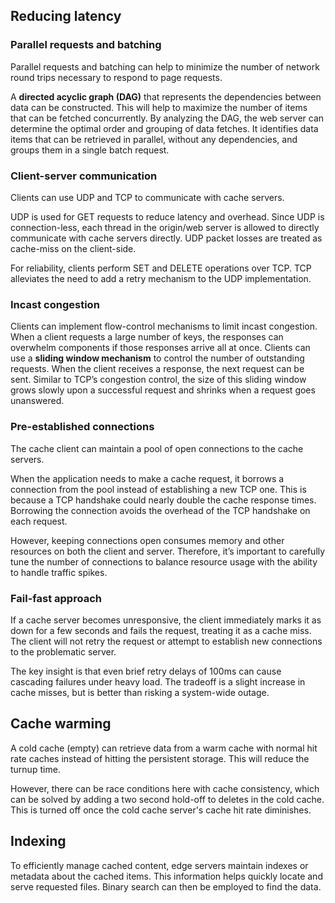 ## Reducing latency

### Parallel requests and batching

Parallel requests and batching can help to minimize the number of network round trips necessary to respond to page requests.

A **directed acyclic graph (DAG)** that represents the dependencies between data can be constructed. This will help to maximize the number of items that can be fetched concurrently. By analyzing the DAG, the web server can determine the optimal order and grouping of data fetches. It identifies data items that can be retrieved in parallel, without any dependencies, and groups them in a single batch request.

### Client-server communication

Clients can use UDP and TCP to communicate with cache servers.

UDP is used for GET requests to reduce latency and overhead. Since UDP is connection-less, each thread in the origin/web server is allowed to directly communicate with cache servers directly. UDP packet losses are treated as cache-miss on the client-side.

For reliability, clients perform SET and DELETE operations over TCP. TCP alleviates the need to add a retry mechanism to the UDP implementation.

### Incast congestion

Clients can implement flow-control mechanisms to limit incast congestion. When a client requests a large number of keys, the responses can overwhelm components if those responses arrive all at once. Clients can use a **sliding window mechanism** to control the number of outstanding requests. When the client receives a response, the next request can be sent. Similar to TCP’s congestion control, the size of this sliding window grows slowly upon a successful request and shrinks when a request goes unanswered.

### Pre-established connections

The cache client can maintain a pool of open connections to the cache servers.

When the application needs to make a cache request, it borrows a connection from the pool instead of establishing a new TCP one. This is because a TCP handshake could nearly double the cache response times. Borrowing the connection avoids the overhead of the TCP handshake on each request.

However, keeping connections open consumes memory and other resources on both the client and server. Therefore, it’s important to carefully tune the number of connections to balance resource usage with the ability to handle traffic spikes.

### Fail-fast approach

If a cache server becomes unresponsive, the client immediately marks it as down for a few seconds and fails the request, treating it as a cache miss. The client will not retry the request or attempt to establish new connections to the problematic server.

The key insight is that even brief retry delays of 100ms can cause cascading failures under heavy load. The tradeoff is a slight increase in cache misses, but is better than risking a system-wide outage.

## Cache warming

A cold cache (empty) can retrieve data from a warm cache with normal hit rate caches instead of hitting the persistent storage. This will reduce the turnup time.

However, there can be race conditions here with cache consistency, which can be solved by adding a two second hold-off to deletes in the cold cache. This is turned off once the cold cache server's cache hit rate diminishes.

## Indexing

To efficiently manage cached content, edge servers maintain indexes or metadata about the cached items. This information helps quickly locate and serve requested files. Binary search can then be employed to find the data.
